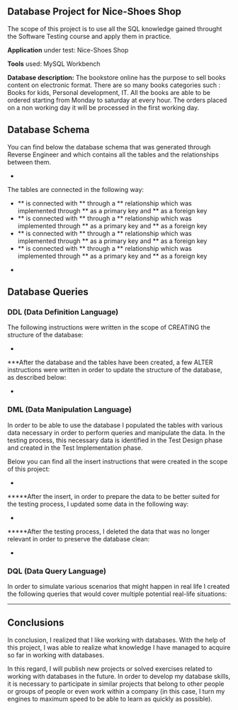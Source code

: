 ## Database Project for **Nice-Shoes Shop**
The scope of this project is to use all the SQL knowledge gained throught the Software Testing course and apply them in practice.

**Application** under test: Nice-Shoes Shop

**Tools** used: MySQL Workbench

**Database description:** The bookstore online has the purpose to sell books content on electronic format. There are so many books categories such : Books for kids, Personal development, IT. All the books are able to be ordered starting from Monday to saturday at every hour. The orders placed on a non working day it will be processed in the first working day.

## Database Schema 

You can find below the database schema that was generated through Reverse Engineer and which contains all the tables and the relationships between them.

*

The tables are connected in the following way:
- **  is connected with ** through a ** relationship which was implemented through ** as a primary key and ** as a foreign key
- **  is connected with ** through a ** relationship which was implemented through ** as a primary key and ** as a foreign key
- **  is connected with ** through a ** relationship which was implemented through ** as a primary key and ** as a foreign key
- **  is connected with ** through a ** relationship which was implemented through ** as a primary key and ** as a foreign key

*

## Database Queries

### DDL (Data Definition Language)

The following instructions were written in the scope of CREATING the structure of the database:


*


***After the database and the tables have been created, a few ALTER instructions were written in order to update the structure of the database, as described below:


*


### DML (Data Manipulation Language)

In order to be able to use the database I populated the tables with various data necessary in order to perform queries and manipulate the data. 
In the testing process, this necessary data is identified in the Test Design phase and created in the Test Implementation phase. 

Below you can find all the insert instructions that were created in the scope of this project:


*


*****After the insert, in order to prepare the data to be better suited for the testing process, I updated some data in the following way:


*


*****After the testing process, I deleted the data that was no longer relevant in order to preserve the database clean: 


*


### DQL (Data Query Language)


In order to simulate various scenarios that might happen in real life I created the following queries that would cover multiple potential real-life situations:

*********


## Conclusions

In conclusion, I realized that I like working with databases. With the help of this project, I was able to realize what knowledge I have managed to acquire so far in working with databases. 

In this regard, I will publish new projects or solved exercises related to working with databases in the future. In order to develop my database skills, it is necessary to participate in similar projects that belong to other people or groups of people or even work within a company (in this case, I turn my engines to maximum speed to be able to learn as quickly as possible).

